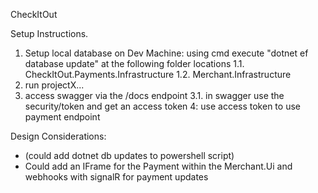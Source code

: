 CheckItOut

Setup Instructions.
1. Setup local database on Dev Machine: using cmd execute "dotnet ef database update" at the following folder locations
  1.1. CheckItOut.Payments.Infrastructure
  1.2. Merchant.Infrastructure
2. run projectX... 
3. access swagger via the /docs endpoint
  3.1. in swagger use the security/token and get an access token
4: use access token to use payment endpoint

Design Considerations:
 - (could add dotnet db updates to powershell script)
 - Could add an IFrame for the Payment within the Merchant.Ui and webhooks with signalR for payment updates